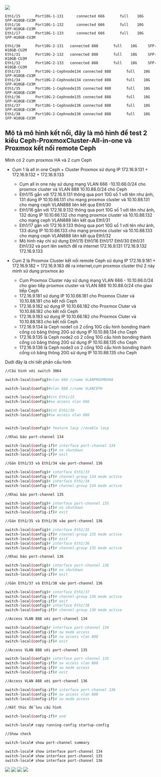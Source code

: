   <img src="proxmoxcephnexus3064images/Screenshot_1.png">

    Eth1/15       Port10G-1-131      connected 666       full    10G     SFP-H10GB-CU3M
    Eth1/16       Port10G-1-132      connected 666       full    10G     SFP-H10GB-CU3M
    Eth1/17       Port10G-1-133      connected 666       full    10G     SFP-H10GB-CU3M

    Eth1/30       Port10G-2-131   connected 888       full    10G     SFP-H10GB-CU2M
    Eth1/31       Port10G-2-132   connected 888       full    10G     SFP-H10GB-CU3M
    Eth1/32       Port10G-2-133   connected 888       full    10G     SFP-H10GB-CU3M
    Eth1/33       Port10G-1-Cephnode134 connected 888       full    10G     SFP-H10GB-CU3M
    Eth1/34       Port10G-2-Cephnode134 connected 888       full    10G     SFP-H10GB-CU3M
    Eth1/35       Port10G-1-Cephnode135 connected 888       full    10G     SFP-H10GB-CU3M
    Eth1/36       Port10G-2-Cephnode135 connected 888       full    10G     SFP-H10GB-CU3M
    Eth1/37       Port10G-1-Cephnode136 connected 888       full    10G     SFP-H10GB-CU3M
    Eth1/38       Port10G-2-Cephnode136 connected 888       full    10G     SFP-H10GB-CU3M

## Mô tả mô hình kết nối, đây là mô hình để test 2 kiểu Ceph-ProxmoxCluster-All-in-one và Proxmox kết nối remote Ceph 

Mình có 2 cụm proxmox HA và 2 cụm Ceph

  + Cụm 1 là all in one Ceph + Cluster Proxmox sử dụng IP 172.16.9.131 + 172.16.9.132 + 172.16.9.133 
     + Cụm all in one này sử dụng mạng VLAN 666 -10.10.66.0/24  cho proxmox cluster và VLAN 888 10.10.88.0/24 cho Ceph 
     + Eth1/15 gắn với 172.16.9.131 thông qua port 10G số 1 với tên như ảnh, 131 dùng IP 10.10.66.131 cho mạng proxmox cluster và 10.10.88.131 cho mạng ceph VLAN888 liên kết qua Eth1/30
     + Eth1/16 gắn với 172.16.9.132 thông qua port 10G số 1 với tên như ảnh, 132 dùng IP 10.10.66.132 cho mạng proxmox cluster và 10.10.88.132 cho mạng ceph VLAN888 liên kết qua Eth1/31
     + Eth1/17 gắn với 172.16.9.133 thông qua port 10G số 1 với tên như ảnh, 133 dùng IP 10.10.66.133 cho mạng proxmox cluster và 10.10.88.133 cho mạng ceph VLAN888 liên kết qua Eth1/32
     + Mô hình này chỉ sử dụng Eth1/15 Eth1/16 Eth1/17 Eth1/30 Eth1/31 Eth1/32 và port lên switch để ra internet 172.16.9.131 172.16.9.132 172.16.9.133

  + Cụm 2 là Proxmox Cluster kết nối remote Ceph sử dụng IP 172.16.9.181 + 172.16.9.182 + 172.16.9.183 để ra internet,cụm proxmox cluster thứ 2 này mình sử dụng proxmox ảo 
     + Cụm Proxmox Cluster này sử dụng mạng VLAN 666 - 10.10.66.0/24 cho giao tiếp proxmox cluster và VLAN 888 10.10.88.0/24 cho giao tiếp Ceph
     + 172.16.9.181 sử dụng IP 10.10.66.181 cho Proxmox Cluter và 10.10.88.181 cho kết nối Ceph
     + 172.16.9.182 sử dụng IP 10.10.66.182 cho Proxmox Cluter và 10.10.88.182 cho kết nối Ceph
     + 172.16.9.183 sử dụng IP 10.10.66.182 cho Proxmox Cluter và 10.10.88.183 cho kết nối Ceph
     + 172.16.9.134 là Ceph node1 có 2 cổng 10G cấu hình bonding thành cổng có băng thông 20G sử dụng IP 10.10.88.134 cho Ceph
     + 172.16.9.135 là Ceph node2 có 2 cổng 10G cấu hình bonding thành cổng có băng thông 20G sử dụng IP 10.10.88.135 cho Ceph
     + 172.16.9.136 là Ceph node3 có 2 cổng 10G cấu hình bonding thành cổng có băng thông 20G sử dụng IP 10.10.88.135 cho Ceph

Dưới đây là chi tiết phần cấu hình

```Bash
//Cấu hình với switch 3064

switch-local(config)#vlan 666 //name VLANPROXMOXHA

switch-local(config)#vlan 888 //name VLANCEPH

switch-local(config)#int Eth1/15
switch-local(config)#sw access vlan 666

switch-local(config)#int Eth1/30
switch-local(config)#sw access vlan 888


switch-local(config)# feature lacp //enable lacp

//Khai báo port-channel 134

switch-local(config-if)# interface port-channel 134
switch-local(config-if)# no shutdown
switch-local(config-if)# exit

//Gán Eth1/33 và Eth1/34 vào port-channel 136

switch-local(config)# interface Eth1/33
switch-local(config-if)# channel-group 134 mode active
switch-local(config)# interface Eth1/34
switch-local(config-if)# channel-group 134 mode active

//Khai báo port-channel 135

switch-local(config)# interface port-channel 135
switch-local(config-if)# no shutdown
switch-local(config-if)# exit

//Gán Eth1/35 và Eth1/36 vào port-channel 136

switch-local(config)# interface Eth1/35
switch-local(config-if)# channel-group 135 mode active
switch-local(config-if)# exit
switch-local(config)# interface Eth1/36
switch-local(config-if)# channel-group 135 mode active

//Khai báo port-channel 136

switch-local(config)# interface port-channel 136
switch-local(config-if)# no shutdown
switch-local(config-if)# exit

//Gán Eth1/37 và Eth1/38 vào port-channel 136

switch-local(config)# interface Eth1/37
switch-local(config-if)# channel-group 136 mode active
switch-local(config-if)# exit
switch-local(config)# interface Eth1/38
switch-local(config-if)# channel-group 136 mode active

//Access VLAN 888 với port-channel 134

switch-local(config)# interface port-channel 134
switch-local(config-if)# sw mode access
switch-local(config-if)# sw access vlan 888
switch-local(config-if)# exit

//Access VLAN 888 với port-channel 135

switch-local(config)# interface port-channel 135
switch-local(config-if)# sw access vlan 888
switch-local(config-if)# sw mode access
switch-local(config-if)# exit

//Access VLAN 888 với port-channel 136

switch-local(config-if)# interface port-channel 136
switch-local(config-if)# sw access vlan 888
switch-local(config-if)# sw mode access

//Kết thúc để lưu cấu hình

switch-local(config-if)# end

switch-local# copy running-config startup-config

//Show check

switch-local# show port-channel summary

switch-local# show interface port-channel 134
switch-local# show interface port-channel 135
switch-local# show interface port-channel 136

```
  <img src="proxmoxcephnexus3064images/Screenshot_2.png">
  <img src="proxmoxcephnexus3064images/Screenshot_3.png">
  <img src="proxmoxcephnexus3064images/Screenshot_4.png">
  <img src="proxmoxcephnexus3064images/Screenshot_5.png">

